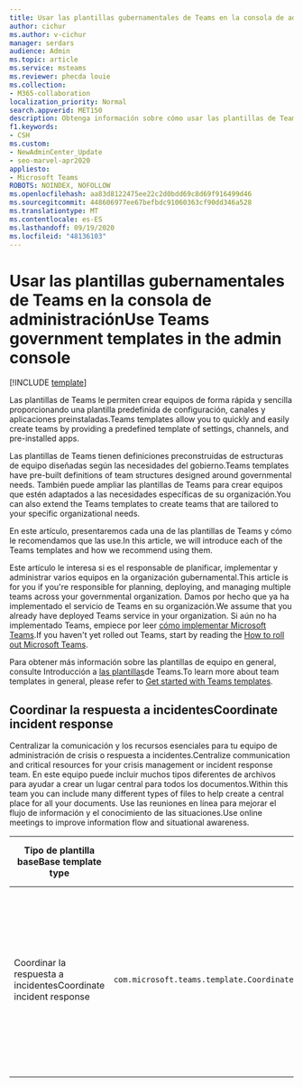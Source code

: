 ```yaml
---
title: Usar las plantillas gubernamentales de Teams en la consola de administración
author: cichur
ms.author: v-cichur
manager: serdars
audience: Admin
ms.topic: article
ms.service: msteams
ms.reviewer: phecda louie
ms.collection:
- M365-collaboration
localization_priority: Normal
search.appverid: MET150
description: Obtenga información sobre cómo usar las plantillas de Teams para crear estructuras de equipo diseñadas para necesidades gubernamentales al proporcionar una configuración predefinida, canales y aplicaciones preinstaladas con la consola de administración.
f1.keywords:
- CSH
ms.custom:
- NewAdminCenter_Update
- seo-marvel-apr2020
appliesto:
- Microsoft Teams
ROBOTS: NOINDEX, NOFOLLOW
ms.openlocfilehash: aa83d8122475ee22c2d0bdd69c8d69f916499d46
ms.sourcegitcommit: 448606977ee67befbdc91060363cf90dd346a528
ms.translationtype: MT
ms.contentlocale: es-ES
ms.lasthandoff: 09/19/2020
ms.locfileid: "48136103"
---
```

# <a name="use-teams-government-templates-in-the-admin-console"></a><span data-ttu-id="730ff-103">Usar las plantillas gubernamentales de Teams en la consola de administración</span><span class="sxs-lookup"><span data-stu-id="730ff-103">Use Teams government templates in the admin console</span></span>

[!INCLUDE [template](includes/preview-feature.md)]

<span data-ttu-id="730ff-104">Las plantillas de Teams le permiten crear equipos de forma rápida y sencilla proporcionando una plantilla predefinida de configuración, canales y aplicaciones preinstaladas.</span><span class="sxs-lookup"><span data-stu-id="730ff-104">Teams templates allow you to quickly and easily create teams by providing a predefined template of settings, channels, and pre-installed apps.</span></span>

<span data-ttu-id="730ff-105">Las plantillas de Teams tienen definiciones preconstruidas de estructuras de equipo diseñadas según las necesidades del gobierno.</span><span class="sxs-lookup"><span data-stu-id="730ff-105">Teams templates have pre-built definitions of team structures designed around governmental needs.</span></span> <span data-ttu-id="730ff-106">También puede ampliar las plantillas de Teams para crear equipos que estén adaptados a las necesidades específicas de su organización.</span><span class="sxs-lookup"><span data-stu-id="730ff-106">You can also extend the Teams templates to create teams that are tailored to your specific organizational needs.</span></span>

<span data-ttu-id="730ff-107">En este artículo, presentaremos cada una de las plantillas de Teams y cómo le recomendamos que las use.</span><span class="sxs-lookup"><span data-stu-id="730ff-107">In this article, we will introduce each of the Teams templates and how we recommend using them.</span></span>

<span data-ttu-id="730ff-108">Este artículo le interesa si es el responsable de planificar, implementar y administrar varios equipos en la organización gubernamental.</span><span class="sxs-lookup"><span data-stu-id="730ff-108">This article is for you if you're responsible for planning, deploying, and managing multiple teams across your governmental organization.</span></span> <span data-ttu-id="730ff-109">Damos por hecho que ya ha implementado el servicio de Teams en su organización.</span><span class="sxs-lookup"><span data-stu-id="730ff-109">We assume that you already have deployed Teams service in your organization.</span></span> <span data-ttu-id="730ff-110">Si aún no ha implementado Teams, empiece por leer [cómo implementar Microsoft Teams](How-to-roll-out-teams.md).</span><span class="sxs-lookup"><span data-stu-id="730ff-110">If you haven't yet rolled out Teams, start by reading the [How to roll out Microsoft Teams](How-to-roll-out-teams.md).</span></span>

<span data-ttu-id="730ff-111">Para obtener más información sobre las plantillas de equipo en general, consulte Introducción a [las plantillas](get-started-with-teams-templates-in-the-admin-console.md)de Teams.</span><span class="sxs-lookup"><span data-stu-id="730ff-111">To learn more about team templates in general, please refer to [Get started with Teams templates](get-started-with-teams-templates-in-the-admin-console.md).</span></span>

## <a name="coordinate-incident-response"></a><span data-ttu-id="730ff-112">Coordinar la respuesta a incidentes</span><span class="sxs-lookup"><span data-stu-id="730ff-112">Coordinate incident response</span></span>

<span data-ttu-id="730ff-113">Centralizar la comunicación y los recursos esenciales para tu equipo de administración de crisis o respuesta a incidentes.</span><span class="sxs-lookup"><span data-stu-id="730ff-113">Centralize communication and critical resources for your crisis management or incident response team.</span></span> <span data-ttu-id="730ff-114">En este equipo puede incluir muchos tipos diferentes de archivos para ayudar a crear un lugar central para todos los documentos.</span><span class="sxs-lookup"><span data-stu-id="730ff-114">Within this team you can include many different types of files to help create a central place for all your documents.</span></span> <span data-ttu-id="730ff-115">Use las reuniones en línea para mejorar el flujo de información y el conocimiento de las situaciones.</span><span class="sxs-lookup"><span data-stu-id="730ff-115">Use online meetings to improve information flow and situational awareness.</span></span>

| <span data-ttu-id="730ff-116">Tipo de plantilla base</span><span class="sxs-lookup"><span data-stu-id="730ff-116">Base template type</span></span> | | <span data-ttu-id="730ff-117">Propiedades que vienen con esta plantilla base</span><span class="sxs-lookup"><span data-stu-id="730ff-117">Properties that come with this base template</span></span> |
| ------------------|-- |----------------------------------------------------- |
|<span data-ttu-id="730ff-118">Coordinar la respuesta a incidentes</span><span class="sxs-lookup"><span data-stu-id="730ff-118">Coordinate incident response</span></span>|`com.microsoft.teams.template.CoordinateIncidentResponse` |<span data-ttu-id="730ff-119">Canales</span><span class="sxs-lookup"><span data-stu-id="730ff-119">Channels:</span></span> <ul><li><span data-ttu-id="730ff-120">General</span><span class="sxs-lookup"><span data-stu-id="730ff-120">General</span></span><li><span data-ttu-id="730ff-121">Anuncios</span><span class="sxs-lookup"><span data-stu-id="730ff-121">Announcements</span></span></li><li><span data-ttu-id="730ff-122">Logística</span><span class="sxs-lookup"><span data-stu-id="730ff-122">Logistics</span></span></li><li><span data-ttu-id="730ff-123">Planeación</span><span class="sxs-lookup"><span data-stu-id="730ff-123">Planning</span></span></li><li><span data-ttu-id="730ff-124">Recuperar</span><span class="sxs-lookup"><span data-stu-id="730ff-124">Recovery</span></span></li><li><span data-ttu-id="730ff-125">Urgente</span><span class="sxs-lookup"><span data-stu-id="730ff-125">Urgent</span></span></li></ul> <span data-ttu-id="730ff-126">Phone</span><span class="sxs-lookup"><span data-stu-id="730ff-126">Apps:</span></span> <ul><li><span data-ttu-id="730ff-127">Wiki</span><span class="sxs-lookup"><span data-stu-id="730ff-127">Wiki</span></span></li><li><span data-ttu-id="730ff-128">Excel</span><span class="sxs-lookup"><span data-stu-id="730ff-128">Excel</span></span></li><li><span data-ttu-id="730ff-129">OneNote</span><span class="sxs-lookup"><span data-stu-id="730ff-129">OneNote</span></span></li><li><span data-ttu-id="730ff-130">SharePoint</span><span class="sxs-lookup"><span data-stu-id="730ff-130">SharePoint</span></span></li><li><span data-ttu-id="730ff-131">Planner</span><span class="sxs-lookup"><span data-stu-id="730ff-131">Planner</span></span></li></ul>|
||||